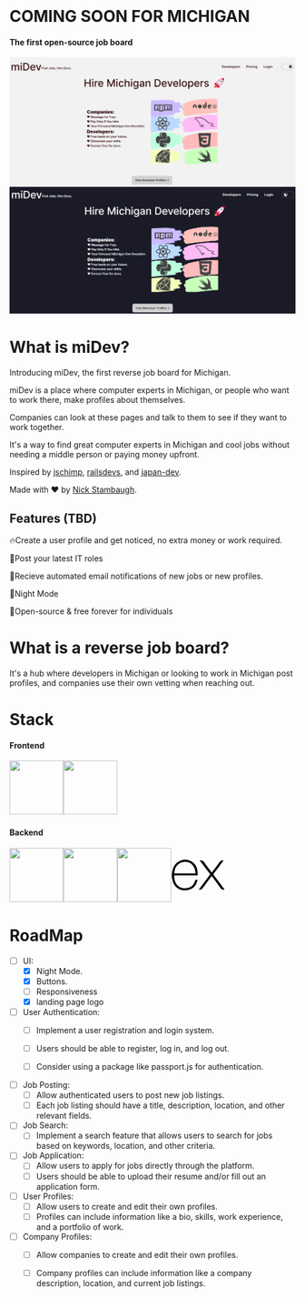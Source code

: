 <header>
<link rel="stylesheet" href="https://cdn.jsdelivr.net/gh/devicons/devicon@v2.15.1/devicon.min.css">
</header>         
   <body>
      
   # COMING SOON FOR MICHIGAN
   #### The first open-source job board
   ![image](https://github.com/NicholasStambaugh/michigan-dev-jobboard/blob/main/public/Screenshot%202023-10-08%20225307.png)
   ![](https://github.com/NicholasStambaugh/michigan-dev-jobboard/blob/main/public/Screenshot%202023-10-08%20230757.png)
   
   # What is miDev?
Introducing miDev, the first reverse job board for Michigan.

miDev is a place where computer experts in Michigan, or people who want to work there, make profiles about themselves. 

Companies can look at these pages and talk to them to see if they want to work together.

It's a way to find great computer experts in Michigan and cool jobs without needing a middle person or paying money upfront.

  Inspired by [jschimp](https://jschimp.com/), [railsdevs](https://railsdevs.com/), and [japan-dev](https://japan-dev.com/).

  Made with ❤️ by [Nick Stambaugh](https://github.com/NicholasStambaugh).

  ## Features (TBD)
  🔥Create a user profile and get noticed, no extra money or work required.
  
  🚀Post your latest IT roles
  
  📧Recieve automated email notifications of new jobs or new profiles.
  
  🌙Night Mode

  📖Open-source & free forever for individuals


  # What is a reverse job board? 
  It's a hub where developers in Michigan or looking to work in Michigan post profiles, and companies use their own vetting when reaching out.

  # Stack
  #### Frontend
  <img src="https://cdn.jsdelivr.net/gh/devicons/devicon/icons/react/react-original-wordmark.svg" width="95" height="95"/><img src="https://cdn.jsdelivr.net/gh/devicons/devicon/icons/typescript/typescript-original.svg" width="95" height="95" />
  #### Backend
  <img src="https://cdn.jsdelivr.net/gh/devicons/devicon/icons/mongodb/mongodb-original-wordmark.svg" width="95" height="95"/><img src="https://cdn.jsdelivr.net/gh/devicons/devicon/icons/nodejs/nodejs-plain.svg" width="95" height="95"/><img src="https://cdn.jsdelivr.net/gh/devicons/devicon/icons/express/express-original.svg" width="95" height="95"/><svg viewBox="0 0 128 128" width="95" height="95">
            <path d="M126.67 98.44c-4.56 1.16-7.38.05-9.91-3.75-5.68-8.51-11.95-16.63-18-24.9-.78-1.07-1.59-2.12-2.6-3.45C89 76 81.85 85.2 75.14 94.77c-2.4 3.42-4.92 4.91-9.4 3.7l26.92-36.13L67.6 29.71c4.31-.84 7.29-.41 9.93 3.45 5.83 8.52 12.26 16.63 18.67 25.21 6.45-8.55 12.8-16.67 18.8-25.11 2.41-3.42 5-4.72 9.33-3.46-3.28 4.35-6.49 8.63-9.72 12.88-4.36 5.73-8.64 11.53-13.16 17.14-1.61 2-1.35 3.3.09 5.19C109.9 76 118.16 87.1 126.67 98.44zM1.33 61.74c.72-3.61 1.2-7.29 2.2-10.83 6-21.43 30.6-30.34 47.5-17.06C60.93 41.64 63.39 52.62 62.9 65H7.1c-.84 22.21 15.15 35.62 35.53 28.78 7.15-2.4 11.36-8 13.47-15 1.07-3.51 2.84-4.06 6.14-3.06-1.69 8.76-5.52 16.08-13.52 20.66-12 6.86-29.13 4.64-38.14-4.89C5.26 85.89 3 78.92 2 71.39c-.15-1.2-.46-2.38-.7-3.57q.03-3.04.03-6.08zm5.87-1.49h50.43c-.33-16.06-10.33-27.47-24-27.57-15-.12-25.78 11.02-26.43 27.57z"></path>
            </svg>
          

  
# RoadMap
- [ ] UI:
   - [x] Night Mode.
   - [x] Buttons.
   - [ ] Responsiveness
   - [x] landing page logo

- [ ] User Authentication:
   - [ ] Implement a user registration and login system.
   - [ ] Users should be able to register, log in, and log out.
   - [ ] Consider using a package like passport.js for authentication.

      
- [ ] Job Posting:
   - [ ] Allow authenticated users to post new job listings.
   - [ ] Each job listing should have a title, description, location, and other relevant fields.
      
- [ ] Job Search:
   - [ ] Implement a search feature that allows users to search for jobs based on keywords, location, and other criteria.
 
- [ ] Job Application:
   - [ ] Allow users to apply for jobs directly through the platform.
   - [ ] Users should be able to upload their resume and/or fill out an application form.
      
- [ ] User Profiles:
   - [ ] Allow users to create and edit their own profiles.
   - [ ] Profiles can include information like a bio, skills, work experience, and a portfolio of work.

- [ ] Company Profiles:
   - [ ] Allow companies to create and edit their own profiles.
   - [ ] Company profiles can include information like a company description, location, and current job listings.

     </body>
